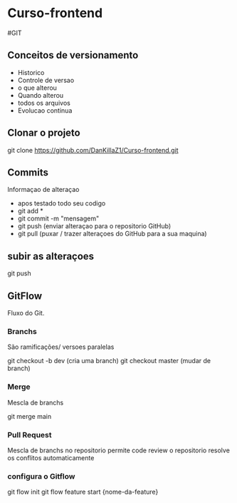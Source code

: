 # Curso-frontend

#GIT
## Conceitos de versionamento
- Historico
- Controle de versao
- o que alterou
- Quando alterou
- todos os arquivos
- Evolucao continua

## Clonar o projeto
git clone https://github.com/DanKillaZ1/Curso-frontend.git

## Commits
Informaçao de alteraçao
- apos testado todo seu codigo
- git add *
- git commit -m "mensagem"
- git push (enviar alteraçao para o repositorio GitHub)
- git pull (puxar / trazer alteraçoes do GitHub para a sua maquina)

## subir as alteraçoes
git push


## GitFlow
Fluxo do Git.


### Branchs
São ramificações/ versoes paralelas

git checkout -b dev (cria uma branch)
git checkout master (mudar de branch)



### Merge

Mescla de branchs

git merge main

### Pull Request
Mescla de branchs no repositorio
permite code review
o repositorio resolve os conflitos automaticamente

### configura o Gitflow
git flow init
git flow feature start {nome-da-feature}


